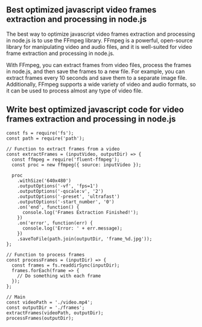## Best optimized javascript video frames extraction and processing in node.js

The best way to optimize javascript video frames extraction and processing in node.js is to use the FFmpeg library. 
FFmpeg is a powerful, open-source library for manipulating video and audio files, and it is well-suited for video frame extraction and processing in node.js. 

With FFmpeg, you can extract frames from video files, process the frames in node.js, and then save the frames to a new file. 
For example, you can extract frames every 10 seconds and save them to a separate image file. 
Additionally, FFmpeg supports a wide variety of video and audio formats, so it can be used to process almost any type of video file.

## Write best optimized javascript code for video frames extraction and processing in node.js
```
const fs = require('fs');
const path = require('path');

// Function to extract frames from a video
const extractFrames = (inputVideo, outputDir) => {
  const ffmpeg = require('fluent-ffmpeg');
  const proc = new ffmpeg({ source: inputVideo });

  proc
    .withSize('640x480')
    .outputOptions('-vf', 'fps=1')
    .outputOptions('-qscale:v', '2')
    .outputOptions('-preset', 'ultrafast')
    .outputOptions('-start_number', '0')
    .on('end', function() {
      console.log('Frames Extraction Finished!');
    })
    .on('error', function(err) {
      console.log('Error: ' + err.message);
    })
    .saveToFile(path.join(outputDir, 'frame_%d.jpg'));
};

// Function to process frames
const processFrames = (inputDir) => {
  const frames = fs.readdirSync(inputDir);
  frames.forEach(frame => {
    // Do something with each frame
  });
};

// Main
const videoPath = './video.mp4';
const outputDir = './frames';
extractFrames(videoPath, outputDir);
processFrames(outputDir);
```

